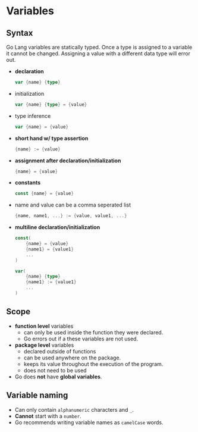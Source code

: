 # Variables

## Syntax

Go Lang variables are statically typed. Once a type is assigned to a variable it cannot be changed. Assigning a value with a different data type will error out.

- **declaration**
    ```go
    var {name} {type}
    ```
- initialization 
    ```go
    var {name} {type} = {value}
    ```
- type inference
	```go
	var {name} = {value}
	```
- **short hand w/ type assertion**
    ```go
    {name} := {value}
    ```
- **assignment after declaration/initialization**
    ```go
    {name} = {value}
    ```
- **constants**
    ```go
    const {name} = {value}
    ```
- name and value can be a comma seperated list
    ```go
    {name, name1, ...} := {value, value1, ...}
    ```
- **multiline declaration/initialization**
    ```go
    const(
        {name} = {value}
        {name1} = {value1}
        ...
    )

    var(
        {name} {type}
        {name1} := {value1}
        ...
    )
    ```

## Scope
- **function level** variables
  - can only be used inside the function they were declared.
  - Go errors out if a these variables are not used.
- **package level** variables
  - declared outside of functions
  - can be used anywhere on the package.
  - keeps its value throughout the execution of the program.
  - does not need to be used
- Go does **not** have **global variables**.

## Variable naming

- Can only contain `alphanumeric` characters and `_`.
- **Cannot** start with a `number`.
- Go recommends writing variable names as `camelCase` words.
